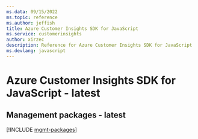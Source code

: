 ```yaml
---
ms.data: 09/15/2022
ms.topic: reference
ms.author: jeffish
title: Azure Customer Insights SDK for JavaScript
ms.service: customerinsights
author: xirzec
description: Reference for Azure Customer Insights SDK for JavaScript
ms.devlang: javascript
---
```

# Azure Customer Insights SDK for JavaScript - latest

## Management packages - latest
[!INCLUDE [mgmt-packages](customer-insights-mgmt-index.md)]